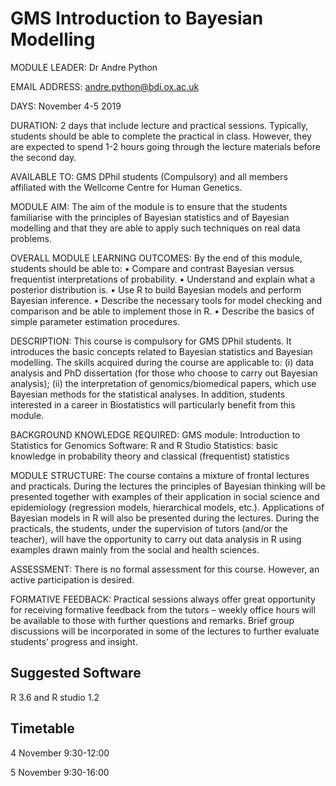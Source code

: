 GMS Introduction to Bayesian Modelling
======================================

MODULE LEADER: Dr Andre Python

EMAIL ADDRESS: andre.python@bdi.ox.ac.uk	

DAYS: November 4-5 2019

DURATION: 2 days that include lecture and practical sessions. Typically, students should be able to complete the practical in class. However, they are expected to spend 1-2 hours going through the lecture materials before the second day. 

AVAILABLE TO: GMS DPhil students (Compulsory) and all members affiliated with the Wellcome Centre for Human Genetics.

MODULE AIM:
The aim of the module is to ensure that the students familiarise with the principles of Bayesian statistics and of Bayesian modelling and that they are able to apply such techniques on real data problems.

OVERALL MODULE LEARNING OUTCOMES:
By the end of this module, students should be able to: 
•	Compare and contrast Bayesian versus frequentist interpretations of probability.
•	Understand and explain what a posterior distribution is.
•	Use R to build Bayesian models and perform Bayesian inference.
•	Describe the necessary tools for model checking and comparison and be able to implement those in R.
•	Describe the basics of simple parameter estimation procedures.

DESCRIPTION: 
This course is compulsory for GMS DPhil students. It introduces the basic concepts related to Bayesian statistics and Bayesian modelling. The skills acquired during the course are applicable to: (i) data analysis and PhD dissertation (for those who choose to carry out Bayesian analysis); (ii) the interpretation of genomics/biomedical papers, which use Bayesian methods for the statistical analyses. In addition, students interested in a career in Biostatistics will particularly benefit from this module. 

BACKGROUND KNOWLEDGE REQUIRED:
GMS module: Introduction to Statistics for Genomics
Software: R and R Studio
Statistics: basic knowledge in probability theory and classical (frequentist) statistics

MODULE STRUCTURE: 
The course contains a mixture of frontal lectures and practicals. During the lectures the principles of Bayesian thinking will be presented together with examples of their application in social science and epidemiology (regression models, hierarchical models, etc.). Applications of Bayesian models in R will also be presented during the lectures. During the practicals, the students, under the supervision of tutors (and/or the teacher), will have the opportunity to carry out data analysis in R using examples drawn mainly from the social and health sciences. 

ASSESSMENT:
There is no formal assessment for this course. However, an active participation is desired. 

FORMATIVE FEEDBACK: 
Practical sessions always offer great opportunity for receiving formative feedback from the tutors – weekly office hours will be available to those with further questions and remarks. Brief group discussions will be incorporated in some of the lectures to further evaluate students’ progress and insight. 

Suggested Software
----------------------
R 3.6 and R studio 1.2

Timetable
---------
4 November 9:30-12:00

5 November 9:30-16:00

